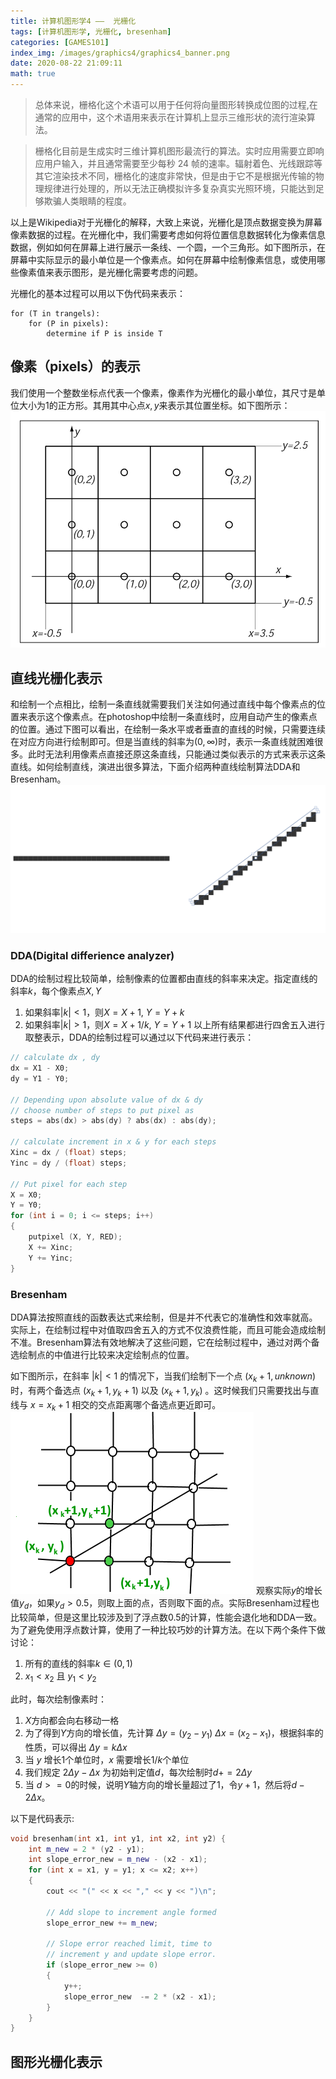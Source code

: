```yaml
---
title: 计算机图形学4 ——  光栅化
tags: [计算机图形学, 光栅化, bresenham]
categories: [GAMES101]
index_img: /images/graphics4/graphics4_banner.png
date: 2020-08-22 21:09:11
math: true
---
```


> 总体来说，栅格化这个术语可以用于任何将向量图形转换成位图的过程,在通常的应用中，这个术语用来表示在计算机上显示三维形状的流行渲染算法。

> 栅格化目前是生成实时三维计算机图形最流行的算法。实时应用需要立即响应用户输入，并且通常需要至少每秒 24 帧的速率。辐射着色、光线跟踪等其它渲染技术不同，栅格化的速度非常快，但是由于它不是根据光传输的物理规律进行处理的，所以无法正确模拟许多复杂真实光照环境，只能达到足够欺骗人类眼睛的程度。

以上是Wikipedia对于光栅化的解释，大致上来说，光栅化是顶点数据变换为屏幕像素数据的过程。在光栅化中，我们需要考虑如何将位置信息数据转化为像素信息数据，例如如何在屏幕上进行展示一条线、一个圆，一个三角形。如下图所示，在屏幕中实际显示的最小单位是一个像素点。如何在屏幕中绘制像素信息，或使用哪些像素值来表示图形，是光栅化需要考虑的问题。

光栅化的基本过程可以用以下伪代码来表示：
```
for (T in trangels):
    for (P in pixels):
        determine if P is inside T
```
## 像素（pixels）的表示
我们使用一个整数坐标点代表一个像素，像素作为光栅化的最小单位，其尺寸是单位大小为1的正方形。其用其中心点$x, y$来表示其位置坐标。如下图所示：
![](/images/graphics4/graphics4_pixels.png)
## 直线光栅化表示
和绘制一个点相比，绘制一条直线就需要我们关注如何通过直线中每个像素点的位置来表示这个像素点。在photoshop中绘制一条直线时，应用自动产生的像素点的位置。通过下图可以看出，在绘制一条水平或者垂直的直线的时候，只需要连续在对应方向进行绘制即可。但是当直线的斜率为$(0, \infty)$时，表示一条直线就困难很多。此时无法利用像素点直接还原这条直线，只能通过类似表示的方式来表示这条直线。如何绘制直线，演进出很多算法，下面介绍两种直线绘制算法DDA和Bresenham。
![](/images/graphics4/graphics4_lines.png)
### DDA(Digital differience analyzer)
DDA的绘制过程比较简单，绘制像素的位置都由直线的斜率来决定。指定直线的斜率$k$，每个像素点$X, Y$
1. 如果斜率$\left | k \right |  < 1$，则$X = X + 1$, $Y = Y + k$
2. 如果斜率$\left | k \right |  > 1$，则$X = X + 1/k$, $Y = Y + 1$
以上所有结果都进行四舍五入进行取整表示，DDA的绘制过程可以通过以下代码来进行表示：

``` cpp
// calculate dx , dy
dx = X1 - X0;
dy = Y1 - Y0;

// Depending upon absolute value of dx & dy
// choose number of steps to put pixel as
steps = abs(dx) > abs(dy) ? abs(dx) : abs(dy);

// calculate increment in x & y for each steps
Xinc = dx / (float) steps;
Yinc = dy / (float) steps;

// Put pixel for each step
X = X0;
Y = Y0;
for (int i = 0; i <= steps; i++)
{
    putpixel (X, Y, RED);
    X += Xinc;
    Y += Yinc;
}
```

### Bresenham
DDA算法按照直线的函数表达式来绘制，但是并不代表它的准确性和效率就高。实际上，在绘制过程中对值取四舍五入的方式不仅浪费性能，而且可能会造成绘制不准。Bresenham算法有效地解决了这些问题，它在绘制过程中，通过对两个备选绘制点的中值进行比较来决定绘制点的位置。

如下图所示，在斜率 $\left | k \right |  < 1$ 的情况下，当我们绘制下一个点 $(x_k+1, unknown)$ 时，有两个备选点 $(x_k+1, y_k + 1)$ 以及 $(x_k+1, y_k)$ 。这时候我们只需要找出与直线与 $x = x_k + 1$ 相交的交点距离哪个备选点更近即可。
![](/images/graphics4/graphics4_bresenham.png)
观察实际$y$的增长值$y_d$，如果$y_d > 0.5$，则取上面的点，否则取下面的点。实际Bresenham过程也比较简单，但是这里比较涉及到了浮点数$0.5$的计算，性能会退化地和DDA一致。为了避免使用浮点数计算，使用了一种比较巧妙的计算方法。在以下两个条件下做讨论：
1. 所有的直线的斜率$k\in(0,1)$
2. $x_1 < x_2$ 且 $y_1 < y_2$

此时，每次绘制像素时：
1. $X$方向都会向右移动一格
2. 为了得到$Y$方向的增长值，先计算 $\Delta{y} = (y_2 - y_1)$ $\Delta{x} =(x_2 - x_1)$，根据斜率的性质，可以得出 $\Delta{y} = k\Delta{x}$ 
3. 当 $y$ 增长1个单位时，$x$ 需要增长$1/k$个单位
4. 我们规定 $2\Delta{y} - \Delta{x}$ 为初始判定值$d$，每次绘制时$d += 2\Delta{y}$
5. 当 $d >= 0$的时候，说明$Y$轴方向的增长量超过了1，令$y + 1$，然后将$d - 2\Delta{x}$。

以下是代码表示:

``` cpp
void bresenham(int x1, int y1, int x2, int y2) { 
    int m_new = 2 * (y2 - y1); 
    int slope_error_new = m_new - (x2 - x1); 
    for (int x = x1, y = y1; x <= x2; x++) 
    { 
        cout << "(" << x << "," << y << ")\n"; 

        // Add slope to increment angle formed 
        slope_error_new += m_new; 

        // Slope error reached limit, time to 
        // increment y and update slope error. 
        if (slope_error_new >= 0) 
        { 
            y++; 
            slope_error_new  -= 2 * (x2 - x1); 
        } 
    } 
}
```
## 图形光栅化表示

